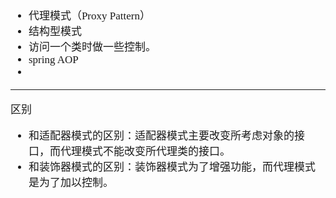 <span  style="font-family: Simsun,serif; font-size: 17px; ">

- 代理模式（Proxy Pattern）
- 结构型模式
- 访问一个类时做一些控制。
- spring AOP
- 

---

区别

- 和适配器模式的区别：适配器模式主要改变所考虑对象的接口，而代理模式不能改变所代理类的接口。
- 和装饰器模式的区别：装饰器模式为了增强功能，而代理模式是为了加以控制。

</span>